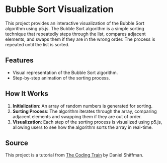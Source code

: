 # Bubble Sort Visualization

This project provides an interactive visualization of the Bubble Sort algorithm using p5.js. The Bubble Sort algorithm is a simple sorting technique that repeatedly steps through the list, compares adjacent elements, and swaps them if they are in the wrong order. The process is repeated until the list is sorted.

## Features

- Visual representation of the Bubble Sort algorithm.
- Step-by-step animation of the sorting process.

## How It Works

1. **Initialization**: An array of random numbers is generated for sorting.
2. **Sorting Process**: The algorithm iterates through the array, comparing adjacent elements and swapping them if they are out of order.
3. **Visualization**: Each step of the sorting process is visualized using p5.js, allowing users to see how the algorithm sorts the array in real-time.

## Source

This project is a tutorial from [The Coding Train](https://www.youtube.com/@TheCodingTrain) by Daniel Shiffman.
